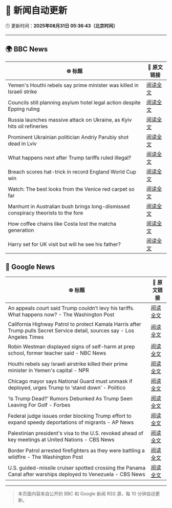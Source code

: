 # 🧠 新闻自动更新

🕒 更新时间：**2025年08月31日 05:36:43（北京时间）**

---

## 🌍 BBC News

| 🌐 标题 | 🔗 原文链接 |
|--------|-------------|
| Yemen's Houthi rebels say prime minister was killed in Israeli strike | [阅读全文](https://www.bbc.com/news/articles/c620ykrxedwo?at_medium=RSS&at_campaign=rss) |
| Councils still planning asylum hotel legal action despite Epping ruling | [阅读全文](https://www.bbc.com/news/articles/cj9wkrykx94o?at_medium=RSS&at_campaign=rss) |
| Russia launches massive attack on Ukraine, as Kyiv hits oil refineries | [阅读全文](https://www.bbc.com/news/articles/c4g614x9kqko?at_medium=RSS&at_campaign=rss) |
| Prominent Ukrainian politician Andriy Parubiy shot dead in Lviv | [阅读全文](https://www.bbc.com/news/articles/cjw6ep37469o?at_medium=RSS&at_campaign=rss) |
| What happens next after Trump tariffs ruled illegal? | [阅读全文](https://www.bbc.com/news/articles/cy983g8jr5do?at_medium=RSS&at_campaign=rss) |
| Breach scores hat-trick in record England World Cup win | [阅读全文](https://www.bbc.com/sport/rugby-union/articles/cqjynzvq0j0o?at_medium=RSS&at_campaign=rss) |
| Watch: The best looks from the Venice red carpet so far | [阅读全文](https://www.bbc.com/news/videos/c9d0zz3145lo?at_medium=RSS&at_campaign=rss) |
| Manhunt in Australian bush brings long-dismissed conspiracy theorists to the fore | [阅读全文](https://www.bbc.com/news/articles/ckgyk7ry8rdo?at_medium=RSS&at_campaign=rss) |
| How coffee chains like Costa lost the matcha generation | [阅读全文](https://www.bbc.com/news/articles/c3dpjvy5em1o?at_medium=RSS&at_campaign=rss) |
| Harry set for UK visit but will he see his father? | [阅读全文](https://www.bbc.com/news/articles/cwy0dgpyq35o?at_medium=RSS&at_campaign=rss) |

## 📰 Google News

| 🌐 标题 | 🔗 原文链接 |
|--------|-------------|
| An appeals court said Trump couldn’t levy his tariffs. What happens now? - The Washington Post | [阅读全文](https://news.google.com/rss/articles/CBMikgFBVV95cUxQOHpkZFljWVFGcWNoVzB3RDV5T3BBUXJwQkhFTnFhVXVpeHpRaHVTOTl2SU9SRy1KT1pUWWR2aDNRd2VaZmU3eThJOXgwN3RycENDOXFnR0M2Y3FxVW5ubEFhR1Z5Wm1WYVlNS19UaVl5dVczRGJYYkJmb2FWUHdOeFhuZnd5MTRITmZCX3NlLU52dw?oc=5) |
| California Highway Patrol to protect Kamala Harris after Trump pulls Secret Service detail, sources say - Los Angeles Times | [阅读全文](https://news.google.com/rss/articles/CBMihwFBVV95cUxQSDNDVmxmWWk5dF85WUdoTkJSelBQdUhQLVFub0hBWXVfQlF6U3dDbzkzS2htdmJSMHlLdGIzUWV3dFJ5WXN0dWJZQlFuUzNMaHR1NkxNb1c5MVB2bmEycmN4c3lZRkZqaXpPRjZHUmM5WWI1UjZrLWlRbnJSaVo0SDZ0MG5FVWs?oc=5) |
| Robin Westman displayed signs of self-harm at prep school, former teacher said - NBC News | [阅读全文](https://news.google.com/rss/articles/CBMilgFBVV95cUxNaGxwQ21uR2FVZ0F5a1VCM3dDUVBmTVJ6YXJweDJEaDg3dkNPb21fSm56TnQwaGtTUHh6LUdhd2MxYmpqNVhPSUsxWm91U18xdmlGT256UEx2WUlmVXJVd2szNi10bGI4cHBsLTVWRUR6alhtOTZVbmtHMFhaQlR0SmtmRWtZdXpKWjJaZDVaVTg4emtCSnfSAVZBVV95cUxPYU8wRTk0MW9fNy1RYS1BVXF6QnBETHNyY2ZGaVBtb0QySnY4bHAtTEZHZnJra0p0NkdFTkV4WjRxU01GWWpaNFNLTGtRdTItTkp3eWtsZw?oc=5) |
| Houthi rebels say Israeli airstrike killed their prime minister in Yemen's capital - NPR | [阅读全文](https://news.google.com/rss/articles/CBMimgFBVV95cUxOZnE5djk0UjRWXzZSLXl3YkU2cGFCeFB5XzN4ZnJqQ2dvc0VlT096RFJpZTVYMk83eDFKdVhyZmV6NkZVbW1EQmxjaXFObklQbTFVQ3czdV9HRk9odkotTGZJemxNTzdoZjFuQ1hsazhQcVB2ajNpaWw3UFR1UVRjU2xieHBoc3NDb3JlMGFOVGVza1hhRTRlN1Nn?oc=5) |
| Chicago mayor says National Guard must unmask if deployed, urges Trump to ‘stand down’ - Politico | [阅读全文](https://news.google.com/rss/articles/CBMijAFBVV95cUxNSHdFb3M5V1k4UHo3N2NKQjJmX1d2R1pYakl5dHZMclRwV0dlbmExYkI3eG5XSHNINTM5VGlVTGpIMGxBVUtiaThfXzRFS1JDVFVBak12c1diZ1RZXzFRZlh0X0JNSHlILTl1dUVQbTB4Ykh2VVIwYlROMXRqSGlTYWtvXzVRb0J1U2x5cA?oc=5) |
| ‘Is Trump Dead?’ Rumors Debunked As Trump Seen Leaving For Golf - Forbes | [阅读全文](https://news.google.com/rss/articles/CBMisgFBVV95cUxQc1VMNmRFVGItQ01seWRvMzhNVUw5SWhQcU15UVhDZU5qZUd5MlZVM1J3TUFWWGhUWjZqMmRGQ0ZlSjA3VTFPay1KZk1IYThORjNGNFBnOF9zLVpPbjh0bVgyazRKenFjNG5sZ29iNW1kU2oxd1M5TGJwYVdXc0RWbHVKNEpWNHRtZnZDc2NKUHRMbVVYR1ZPZjdpYUdtS2VQNVhrRTczSXFremt0cEF1NkhR?oc=5) |
| Federal judge issues order blocking Trump effort to expand speedy deportations of migrants - AP News | [阅读全文](https://news.google.com/rss/articles/CBMirAFBVV95cUxNaVhsOHUzSURQU0lkUmVzUUowZ2FyWF84Q2w1Y2RSd0V2cGNvNVlZaWlKX0RLWklFMlVIc3JYUVFUUThEbDFFNkF6VzhFaWRqdHJJLXNuWFJmdXBxYUo5a0gyS0l0RG80Q3lnR3RGOVJmWk1OUmFjRWpiZDliQnR3bUEtemJrT0hPeEs5SzZ6M0VNRGNjWWNSOElXQTVvQ2d5eVRnZHM0dndNZGpG?oc=5) |
| Palestinian president's visa to the U.S. revoked ahead of key meetings at United Nations - CBS News | [阅读全文](https://news.google.com/rss/articles/CBMilgFBVV95cUxNOHFTRUJzZUhaNk1CdWhHQWpnVzFUdC1Ma25DLVNtY1ZMc3U4T3ItSlFhMHpTNFBTNXBNWkw5cmlZejl5RXlwbjZ5Y3YtWHBKMnhqTm5fY1RaTkM1Z2FkS01fanM4cE94LTlRZ2lxRG9UWDZPVzBJOXU3MUtvTzl3V2MycThodVZjclJINVdPZFBMeTVCb0HSAZsBQVVfeXFMTVBqbjRWYVB0YVo3blppZTY1UW55WE5PU01PQnNPc1J5NG5QUEdLOTZyY1k4VHF3MFpycVRtWVNibDJ4ajJKTVE3LXYxU0VrSkl4enc3cmk4OEtFMXNMNVBzM0hBM2ZTSkJhNi1vTXNIc3FDZFlUVEQ3QUZndXlXVkw1NzlVRVFZbnBKbXFzRVZLTzN2bjVrVDJza0U?oc=5) |
| Border Patrol arrested firefighters as they were battling a wildfire - The Washington Post | [阅读全文](https://news.google.com/rss/articles/CBMipgFBVV95cUxNdjNjRkhicGlVWWZJeGRESlJjT2ptZW1qbF9zbUpaTUU1UXZXMl9ZRlRvT1Q4NTdwUTJXZG1KdzdHSF90bGZBM0JSc0hwMFZxTU5zZFRHQmlsWXIyemhFY0Z5MVlNZ1ZlMG8tNWllN3JySHNNWkR3QkdPYjlwVm11NUhmSXc1UkNYWFNJeVlnX0g3OTQ1NVNScVVwWWNuLWxGSTFoeXp3?oc=5) |
| U.S. guided-missile cruiser spotted crossing the Panama Canal after warships deployed to Venezuela - CBS News | [阅读全文](https://news.google.com/rss/articles/CBMinAFBVV95cUxPaUF2QnZ2T3lKOVdsbXZmbEQ3dDZEeVBraGhzbkdIQ3NPc2psLVZ1S1JldzhRd1ZQVDQ2T1FSZXNtY0o4c1gyNGp4cUkxRlFjOTNmRzNZMVZpQjhBSFFjZDhHTEt2dm56a3JhNTVjMkpIWnh6dkZuZGs4RU1YTnl5YmdOOWV6MWp1TkxRaTNtNlVIOE85VkVwYnZrdjfSAaIBQVVfeXFMUGlQckNYOU1qSDFsRUtiNzdxU0MyN1lDamtsZEU3cjlSa2RVZ0tyVFN0VlBmRUxCOWFNR3o2eHdYN21hbFJMY19HaWVBWkNPSkRNN0l2QUZ2Tk16MHY0T1I0RDVPX0ZkeEEybVByUi1TUTVFYjY1QnNyNlN5NWhfWmFVWkhDMzFfbE84Sl9VNVl0Z3JQUzlUUUNZZjdYOGc5TVdR?oc=5) |

---
> 本页面内容来自公开的 BBC 和 Google 新闻 RSS 源，每 10 分钟自动更新。